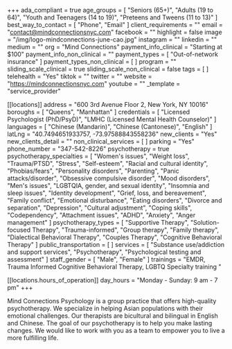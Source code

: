 +++
ada_compliant = true
age_groups = [
  "Seniors (65+)",
  "Adults (19 to 64)",
  "Youth and Teenagers (14 to 19)",
  "Preteens and Tweens (11 to 13)"
]
best_way_to_contact = [ "Phone", "Email" ]
client_requirements = ""
email = "contact@mindconnectionsnyc.com"
facebook = ""
highlight = false
image = "/img/logo-mindconnections-june-cao.jpg"
instagram = ""
linkedin = ""
medium = ""
org = "Mind Connections"
payment_info_clinical = "Starting at $100"
payment_info_non_clinical = ""
payment_types = [ "Out-of-network insurance" ]
payment_types_non_clinical = [ ]
program = ""
sliding_scale_clinical = true
sliding_scale_non_clinical = false
tags = [ ]
telehealth = "Yes"
tiktok = ""
twitter = ""
website = "https://mindconnectionsnyc.com"
youtube = ""
_template = "service_provider"

[[locations]]
address = "600 3rd Avenue Floor 2, New York, NY 10016"
boroughs = [ "Queens", "Manhattan" ]
credentials = [
  "Licensed Psychologist (PhD/PsyD)",
  "LMHC (Licensed Mental Health Counselor)"
]
languages = [ "Chinese (Mandarin)", "Chinese (Cantonese)", "English" ]
latLng = "40.7494651933757, -73.97588843558236"
new_clients = "Yes"
new_clients_detail = ""
non_clinical_services = [ ]
parking = "Yes"
phone_number = "347-542-8226"
psychotherapy = true
psychotherapy_specialties = [
  "Women's issues",
  "Weight loss",
  "Trauma/PTSD",
  "Stress",
  "Self-esteem",
  "Racial and cultural identity",
  "Phobias/fears",
  "Personality disorders",
  "Parenting",
  "Panic attacks/disorder",
  "Obsessive compulsive disorder",
  "Mood disorders",
  "Men's issues",
  "LGBTQIA, gender, and sexual identity",
  "Insomnia and sleep issues",
  "Identity development",
  "Grief, loss, and bereavement",
  "Family conflict",
  "Emotional disturbance",
  "Eating disorders",
  "Divorce and separation",
  "Depression",
  "Cultural adjustment",
  "Coping skills",
  "Codependency",
  "Attachment issues",
  "ADHD",
  "Anxiety",
  "Anger management"
]
psychotherapy_types = [
  "Supportive Therapy",
  "Solution-focused Therapy",
  "Trauma-informed",
  "Group therapy",
  "Family therapy",
  "Dialectical Behavioral Therapy",
  "Couples Therapy",
  "Cognitive Behavioral Therapy"
]
public_transportation = [ ]
services = [
  "Substance use/addiction and support services",
  "Psychotherapy",
  "Psychological testing and assessment"
]
staff_gender = [ "Male", "Female" ]
trainings = "EMDR, Trauma Informed Cognitive Behavioral Therapy, LGBTQ Specialty training "

  [[locations.hours_of_operation]]
  day_hours = "Monday - Sunday: 9 am - 7 pm"
+++

Mind Connections Psychology is a group practice that offers high-quality psychotherapy. We specialize in helping Asian populations with their emotional challenges. Our therapists are bicultural and bilingual in English and Chinese. The goal of our psychotherapy is to help you make lasting changes. We would like to work with you as a team to empower you to live a more fulfilling life.
